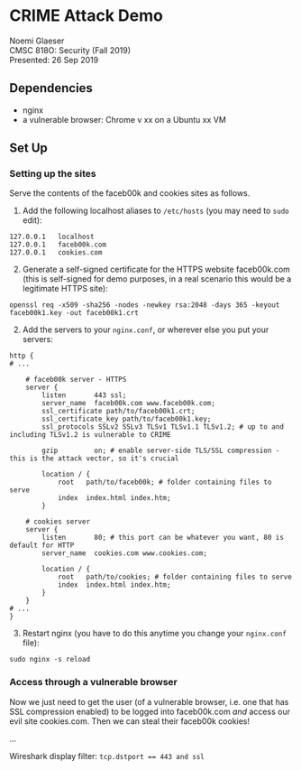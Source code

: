 # CRIME Attack Demo  

Noemi Glaeser  
CMSC 818O: Security (Fall 2019)  
Presented: 26 Sep 2019  

## Dependencies

* nginx
* a vulnerable browser: Chrome v xx on a Ubuntu xx VM

## Set Up

### Setting up the sites

Serve the contents of the faceb00k and cookies sites as follows.

1. Add the following localhost aliases to `/etc/hosts` (you may need to `sudo` edit):

```
127.0.0.1   localhost
127.0.0.1   faceb00k.com
127.0.0.1   cookies.com
```

2. Generate a self-signed certificate for the HTTPS website faceb00k.com (this is self-signed for demo purposes, in a real scenario this would be a legitimate HTTPS site):

```
openssl req -x509 -sha256 -nodes -newkey rsa:2048 -days 365 -keyout faceb00k1.key -out faceb00k1.crt
```

2. Add the servers to your `nginx.conf`, or wherever else you put your servers:

```
http {
# ...

    # faceb00k server - HTTPS
    server {
        listen       443 ssl;
        server_name  faceb00k.com www.faceb00k.com;
        ssl_certificate path/to/faceb00k1.crt;
        ssl_certificate_key path/to/faceb00k1.key;
        ssl_protocols SSLv2 SSLv3 TLSv1 TLSv1.1 TLSv1.2; # up to and including TLSv1.2 is vulnerable to CRIME 

        gzip         on; # enable server-side TLS/SSL compression - this is the attack vector, so it's crucial

        location / { 
            root   path/to/faceb00k; # folder containing files to serve
            index  index.html index.htm;
        } 

    # cookies server
    server {
        listen       80; # this port can be whatever you want, 80 is default for HTTP
        server_name  cookies.com www.cookies.com;

        location / {
            root   path/to/cookies; # folder containing files to serve
            index  index.html index.htm;
        }
    }
# ...
}
```

3. Restart nginx (you have to do this anytime you change your `nginx.conf` file):

```
sudo nginx -s reload
```

### Access through a vulnerable browser

Now we just need to get the user (of a vulnerable browser, i.e. one that has SSL compression enabled) to be logged into faceb00k.com *and* access our evil site cookies.com. Then we can steal their faceb00k cookies!

...  


Wireshark display filter: `tcp.dstport == 443 and ssl`
